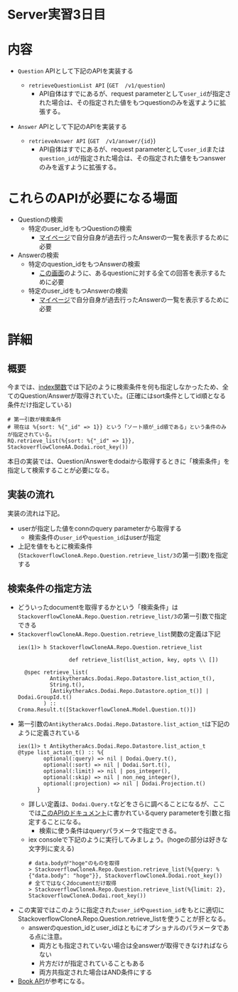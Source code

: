 # Server実習3日目

# 内容

* `Question` APIとして下記のAPIを実装する
  * `retrieveQuestionList API` (`GET  /v1/question`)
    * API自体はすでにあるが、request parameterとして`user_id`が指定された場合は、その指定された値をもつquestionのみを返すように拡張する。

* `Answer` APIとして下記のAPIを実装する
  * `retrieveAnswer API` (`GET  /v1/answer/{id}`)
    * API自体はすでにあるが、request parameterとして`user_id`または`question_id`が指定された場合は、その指定された値をもつanswerのみを返すように拡張する。

# これらのAPIが必要になる場面

* Questionの検索
  * 特定のuser_idをもつQuestionの検索
    * [マイページ](https://stackoverflow-clone.solomondev.access-company.com/#/user/5ae11b7c3800003800cee3af)で自分自身が過去行ったAnswerの一覧を表示するために必要
* Answerの検索
  * 特定のquestion_idをもつAnswerの検索
    * [この画面](https://stackoverflow-clone.solomondev.access-company.com/#/question/5cdcc2d8599107049a267c4b)のように、あるquestionに対する全ての回答を表示するために必要
  * 特定のuser_idをもつAnswerの検索
    * [マイページ](https://stackoverflow-clone.solomondev.access-company.com/#/user/5ae11b7c3800003800cee3af)で自分自身が過去行ったAnswerの一覧を表示するために必要

# 詳細

## 概要

今までは、[index関数](../web/controller/question.ex)では下記のように検索条件を何も指定しなかったため、全てのQuestion/Answerが取得されていた。(正確にはsort条件としてid順となる条件だけ指定している)
```
# 第一引数が検索条件
# 現在は %{sort: %{"_id" => 1}} という「ソート順が_id順である」という条件のみが指定されている。
RQ.retrieve_list(%{sort: %{"_id" => 1}}, StackoverflowCloneAA.Dodai.root_key())
```
本日の実装では、Question/Answerをdodaiから取得するときに「検索条件」を指定して検索することが必要になる。

## 実装の流れ

実装の流れは下記。
* userが指定した値をconnのquery parameterから取得する
  * 検索条件の`user_id`や`question_id`はuserが指定
* 上記を値をもとに検索条件(`StackoverflowCloneA.Repo.Question.retrieve_list/3`の第一引数)を指定する

## 検索条件の指定方法

* どういったdocumentを取得するかという「検索条件」は`StackoverflowCloneAA.Repo.Question.retrieve_list/3`の第一引数で指定できる
* `StackoverflowCloneAA.Repo.Question.retrieve_list`関数の定義は下記
  ```
  iex(1)> h StackoverflowCloneAA.Repo.Question.retrieve_list

                  def retrieve_list(list_action, key, opts \\ [])

    @spec retrieve_list(
            AntikytheraAcs.Dodai.Repo.Datastore.list_action_t(),
            String.t(),
            [AntikytheraAcs.Dodai.Repo.Datastore.option_t()] | Dodai.GroupId.t()
          ) :: Croma.Result.t([StackoverflowCloneA.Model.Question.t()])
  ```
* 第一引数の`AntikytheraAcs.Dodai.Repo.Datastore.list_action_t`は下記のように定義されている
  ```
  iex(1)> t AntikytheraAcs.Dodai.Repo.Datastore.list_action_t
  @type list_action_t() :: %{
          optional(:query) => nil | Dodai.Query.t(),
          optional(:sort) => nil | Dodai.Sort.t(),
          optional(:limit) => nil | pos_integer(),
          optional(:skip) => nil | non_neg_integer(),
          optional(:projection) => nil | Dodai.Projection.t()
        }
  ```
  * 詳しい定義は、`Dodai.Query.t`などをさらに調べることになるが、ここでは[このAPIのドキュメント](https://github.com/access-company/Dodai-doc/blob/master/datastore_api.md#retrieve-multiple-documents-in-one-single-request)に書かれているquery parameterを引数と指定することになる。
    * 検索に使う条件はqueryパラメータで指定できる。
  * iex consoleで下記のように実行してみましょう。(hogeの部分は好きな文字列に変える)
    ```
    # data.bodyが"hoge"のものを取得
    > StackoverflowCloneA.Repo.Question.retrieve_list(%{query: %{"data.body": "hoge"}}, StackoverflowCloneA.Dodai.root_key())
    # 全てではなく2documentだけ取得
    > StackoverflowCloneA.Repo.Question.retrieve_list(%{limit: 2}, StackoverflowCloneA.Dodai.root_key())
    ```
* この実習ではこのように指定された`user_id`や`question_id`をもとに適切にStackoverflowCloneA.Repo.Question.retrieve_listを使うことが肝となる。
  * answerのquestion_idとuser_idはともにオプショナルのパラメータである点に注意。
    * 両方とも指定されていない場合は全answerが取得できなければならない
    * 片方だけが指定されていることもある
    * 両方共指定された場合はAND条件にする
* [Book API](../../web/controller/book/index.ex)が参考になる。
